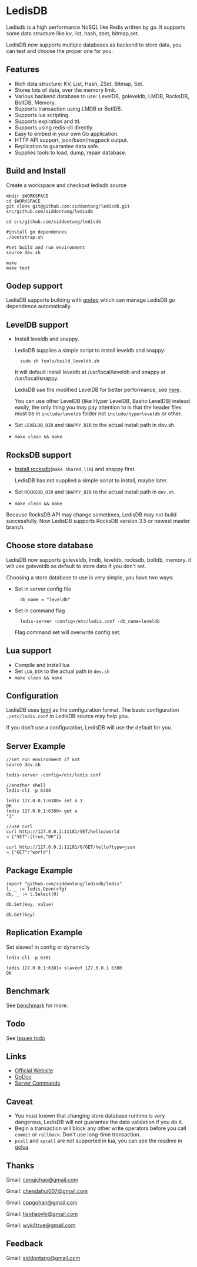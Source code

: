 # LedisDB

Ledisdb is a high performance NoSQL like Redis written by go. It supports some data structure like kv, list, hash, zset, bitmap,set.

LedisDB now supports multiple databases as backend to store data, you can test and choose the proper one for you.

## Features

+ Rich data structure: KV, List, Hash, ZSet, Bitmap, Set.
+ Stores lots of data, over the memory limit. 
+ Various backend database to use: LevelDB, goleveldb, LMDB, RocksDB, BoltDB, Memory.
+ Supports transaction using LMDB or BotlDB.
+ Supports lua scripting.
+ Supports expiration and ttl.
+ Supports using redis-cli directly.
+ Easy to embed in your own Go application. 
+ HTTP API support, json/bson/msgpack output.
+ Replication to guarantee data safe.
+ Supplies tools to load, dump, repair database. 

## Build and Install

Create a workspace and checkout ledisdb source

    mkdir $WORKSPACE
    cd $WORKSPACE
    git clone git@github.com:siddontang/ledisdb.git src/github.com/siddontang/ledisdb

    cd src/github.com/siddontang/ledisdb

    #install go dependences
    ./bootstrap.sh

    #set build and run environment 
    source dev.sh

    make
    make test

## Godep support

LedisDB supports building with [godep](https://github.com/tools/godep) which can manage LedisDB go dependence automatically.

## LevelDB support

+ Install leveldb and snappy.

    LedisDB supplies a simple script to install leveldb and snappy: 

        sudo sh tools/build_leveldb.sh

    It will default install leveldb at /usr/local/leveldb and snappy at /usr/local/snappy.

    LedisDB use the modified LevelDB for better performance, see [here](https://github.com/siddontang/ledisdb/wiki/leveldb-source-modification).

    You can use other LevelDB (like Hyper LevelDB, Basho LevelDB) instead easily, the only thing you may pay attention to is that the header files must be in `include/leveldb` folder not `include/hyperleveldb` or other. 

+ Set `LEVELDB_DIR` and `SNAPPY_DIR` to the actual install path in dev.sh.
+ `make clean && make` 

## RocksDB support

+ [Install rocksdb](https://github.com/facebook/rocksdb/blob/master/INSTALL.md)(`make shared_lib`) and snappy first.

    LedisDB has not supplied a simple script to install, maybe later.

+ Set `ROCKSDB_DIR` and `SNAPPY_DIR` to the actual install path in `dev.sh`.
+ `make clean && make` 


Because RocksDB API may change sometimes, LedisDB may not build successfully. Now LedisDB supports RocksDB version 3.5 or newest master branch.
    

## Choose store database

LedisDB now supports goleveldb, lmdb, leveldb, rocksdb, boltdb, memory. it will use goleveldb as default to store data if you don't set.

Choosing a store database to use is very simple, you have two ways:

+ Set in server config file

        db_name = "leveldb"

+ Set in command flag

        ledis-server -config=/etc/ledis.conf -db_name=leveldb

    Flag command set will overwrite config set.

## Lua support

+ Compile and install lua
+ Set `LUA_DIR` to the actual path in `dev.sh`
+ `make clean && make` 

## Configuration

LedisDB uses [toml](https://github.com/toml-lang/toml) as the configuration format. The basic configuration ```./etc/ledis.conf``` in LedisDB source may help you.

If you don't use a configuration, LedisDB will use the default for you.

## Server Example
    
    //set run environment if not
    source dev.sh

    ledis-server -config=/etc/ledis.conf

    //another shell
    ledis-cli -p 6380
    
    ledis 127.0.0.1:6380> set a 1
    OK
    ledis 127.0.0.1:6380> get a
    "1"

    //use curl
    curl http://127.0.0.1:11181/SET/hello/world
    → {"SET":[true,"OK"]}

    curl http://127.0.0.1:11181/0/GET/hello?type=json
    → {"GET":"world"}


## Package Example
    
    import "github.com/siddontang/ledisdb/ledis"
    l, _ := ledis.Open(cfg)
    db, _ := l.Select(0)

    db.Set(key, value)

    db.Get(key)


## Replication Example

Set slaveof in config or dynamiclly

    ledis-cli -p 6381 

    ledis 127.0.0.1:6381> slaveof 127.0.0.1 6380
    OK

## Benchmark

See [benchmark](https://github.com/siddontang/ledisdb/wiki/Benchmark) for more.

## Todo

See [Issues todo](https://github.com/siddontang/ledisdb/issues?labels=todo&page=1&state=open)


## Links

+ [Official Website](http://ledisdb.com)
+ [GoDoc](https://godoc.org/github.com/siddontang/ledisdb)
+ [Server Commands](https://github.com/siddontang/ledisdb/wiki/Commands)

## Caveat

+ You must known that changing store database runtime is very dangerous, LedisDB will not guarantee the data validation if you do it.
+ Begin a transaction will block any other write operators before you call `commit` or `rollback`. Don't use long-time transaction. 
+ `pcall` and `xpcall` are not supported in lua, you can see the readme in [golua](https://github.com/aarzilli/golua).


## Thanks

Gmail: cenqichao@gmail.com

Gmail: chendahui007@gmail.com

Gmail: cppgohan@gmail.com

Gmail: tiaotiaoyly@gmail.com

Gmail: wyk4true@gmail.com


## Feedback

Gmail: siddontang@gmail.com
